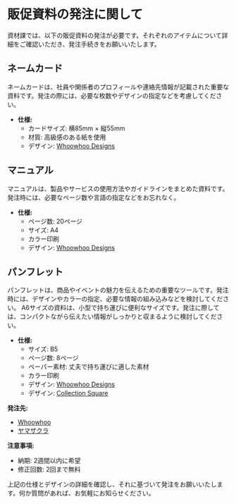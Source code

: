 # 販促資料の発注に関して

資材課では、以下の販促資料の発注が必要です。それぞれのアイテムについて詳細をご確認いただき、発注手続きをお願いいたします。

## ネームカード

ネームカードは、社員や関係者のプロフィールや連絡先情報が記載された重要な資料です。発注の際には、必要な枚数やデザインの指定などを考慮してください。

- **仕様:**
  - カードサイズ: 横85mm × 縦55mm
  - 材質: 高級感のある紙を使用
  - デザイン: [Whoowhoo Designs](https://whoowhoo.com/)

## マニュアル

マニュアルは、製品やサービスの使用方法やガイドラインをまとめた資料です。発注時には、必要なページ数や言語の指定などをお忘れなく。

- **仕様:**
  - ページ数: 20ページ
  - サイズ: A4
  - カラー印刷
  - デザイン: [Whoowhoo Designs](https://whoowhoo.com/)


## パンフレット

パンフレットは、商品やイベントの魅力を伝えるための重要なツールです。発注時には、デザインやカラーの指定、必要な情報の組み込みなどを検討してください。
A6サイズの資料は、小型で持ち運びに便利なサイズです。発注に際しては、コンパクトながら伝えたい情報がしっかりと収まるように検討してください。


- **仕様:**
  - サイズ: B5
  - ページ数: 8ページ
  - ペーパー素材: 丈夫で持ち運びに適した素材
  - カラー印刷
  - デザイン: [Whoowhoo Designs](https://whoowhoo.com/)
  - デザイン: [Collection Square](https://tsutafu.yamazakura.jp/shop/pages/collection-square.aspx)


**発注先:**

- [Whoowhoo](https://whoowhoo.com/printing)
- [ヤマザクラ](https://tsutafu.yamazakura.jp/shop/pages/collection-square.aspx)

**注意事項:**
- 納期: 2週間以内に希望
- 修正回数: 2回まで無料

上記の仕様とデザインの詳細を確認し、それに基づいて発注をお願いいたします。何か質問があれば、お気軽にお知らせください。
